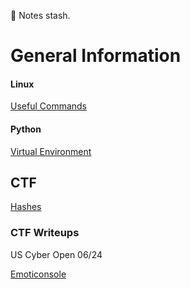 :page_with_curl: Notes stash. 
<h1>General Information</h1>
	<h4>Linux</h4>
	
[Useful Commands](Linux/Useful.md)

<h4>Python</h4>

[Virtual Environment](Python/venv.md)

<h2>CTF</h2>

[Hashes](CTF/Hashing/Hash.md)

<h3>CTF Writeups</h3>
US Cyber Open 06/24

[Emoticonsole](Upload/WriteUPs/Emoticonsole.md)
